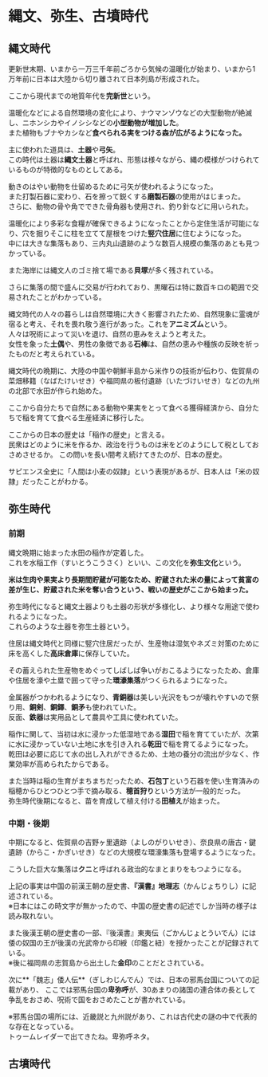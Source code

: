 # 縄文、弥生、古墳時代

## 縄文時代
更新世末期、いまから一万三千年前ごろから気候の温暖化が始まり、いまから1万年前に日本は大陸から切り離されて日本列島が形成された。  

ここから現代までの地質年代を**完新世**という。

温暖化などによる自然環境の変化により、ナウマンゾウなどの大型動物が絶滅し、ニホンシカやイノシシなどの**小型動物が増加した**。  
また植物もブナやカシなど**食べられる実をつける森が広がるようになった。**

主に使われた道具は、**土器**や**弓矢**。  
この時代は土器は**縄文土器**と呼ばれ、形態は様々ながら、縄の模様がつけられているものが特徴的なものとしてある。

動きのはやい動物を仕留めるために弓矢が使われるようになった。  
また打製石器に変わり、石を擦って鋭くする**磨製石器**の使用がはじまった。  
さらに、動物の骨や角でできた骨角器も使用され、釣り針などに用いられた。

温暖化により多彩な食糧が確保できるようになったことから定住生活が可能になり、穴を掘りそこに柱を立てて屋根をつけた**竪穴住居**に住むようになった。  
中には大きな集落もあり、三内丸山遺跡のような数百人規模の集落のあとも見つかっている。

また海岸には縄文人のゴミ捨て場である**貝塚**が多く残されている。

さらに集落の間で盛んに交易が行われており、黒曜石は特に数百キロの範囲で交易されたことがわかっている。

縄文時代の人々の暮らしは自然環境に大きく影響されたため、自然現象に霊魂が宿ると考え、それを畏れ敬う進行があった。これを**アニミズム**という。  
人々は呪術によって災いを退け、自然の恵みをえようと考えた。  
女性を象った**土偶**や、男性の象徴である**石棒**は、自然の恵みや種族の反映を祈ったものだと考えられている。

縄文時代の晩期に、大陸の中国や朝鮮半島から米作りの技術が伝わり、佐賀県の菜畑移籍（なばたけいせき）や福岡県の板付遺跡（いたづけいせき）などの九州の北部で水田が作られ始めた。

ここから自分たちで自然にある動物や果実をとって食べる獲得経済から、自分たちで稲を育てて食べる生産経済に移行した。

ここからの日本の歴史は「稲作の歴史」と言える。  
民衆はどのように米を作るか、政治を行うものは米をどのようにして税としておさめさせるか。
この問いを長い間考え続けてきたのが、日本の歴史。

サピエンス全史に「人間は小麦の奴隷」という表現があるが、日本人は「米の奴隷」だったことがわかる。


## 弥生時代
### 前期
縄文晩期に始まった水田の稲作が定着した。  
これを水稲工作（すいとうこうさく）といい、この文化を**弥生文化**という。

**米は生肉や果実より長期間貯蔵が可能なため、貯蔵された米の量によって貧富の差が生じ、貯蔵された米を奪い合うという、戦いの歴史がここから始まった。**

弥生時代になると縄文土器よりも土器の形状が多様化し、より様々な用途で使われるようになった。  
これらのような土器を弥生土器という。

住居は縄文時代と同様に竪穴住居だったが、生産物は湿気やネズミ対策のために床を高くした**高床倉庫**に保存していた。

その蓄えられた生産物をめぐってしばしば争いがおこるようになったため、倉庫や住居を濠や土塁で囲って守った**環濠集落**がつくられるようになった。

金属器がつかわれるようになり、**青銅器**は美しい光沢をもつが壊れやすいので祭り用、**銅剣**、**銅鐸**、**銅矛**も使われていた。  
反面、**鉄器**は実用品として農具や工具に使われていた。

稲作に関して、当初は水に浸かった低湿地である**湿田**で稲を育てていたが、次第に水に浸かっていない土地に水を引き入れる**乾田**で稲を育てるようになった。
乾田は必要に応じて水の出し入れができるため、土地の養分の流出が少なく、作業効率が高められたからである。

また当時は稲の生育がまちまちだったため、**石包丁**という石器を使い生育済みの稲穂からひとつひとつ手で摘み取る、**穂首狩り**という方法が一般的だった。  
弥生時代後期になると、苗を育成して植え付ける**田植え**が始まった。

### 中期・後期
中期になると、佐賀県の吉野ヶ里遺跡（よしのがりいせき）、奈良県の唐古・鍵遺跡（からこ・かぎいせき）などの大規模な環濠集落も登場するようになった。

こうした巨大な集落は**クニ**と呼ばれる政治的なまとまりをもつようになる。

上記の事実は中国の前漢王朝の歴史書、**『漢書』地理志**（かんじょちりし）に記述されている。  
※日本にはこの時文字が無かったので、中国の歴史書の記述でしか当時の様子は読み取れない。

また後漢王朝の歴史書の一部、『後漢書』東夷伝（ごかんじょとういでん）には倭の奴国の王が後漢の光武帝から印綬（印鑑と紐）を授かったことが記録されている。  
※後に福岡県の志賀島から出土した**金印**のことだとされている。

次に**「魏志」倭人伝**（ぎしわじんでん）では、日本の邪馬台国についての記載があり、 
ここでは邪馬台国の**卑弥呼**が、30あまりの諸国の連合体の長として争乱をおさめ、呪術で国をおさめたことが書かれている。

※邪馬台国の場所には、近畿説と九州説があり、これは古代史の謎の中で代表的な存在となっている。  
トゥームレイダーで出てきたね。卑弥呼ネタ。

## 古墳時代
